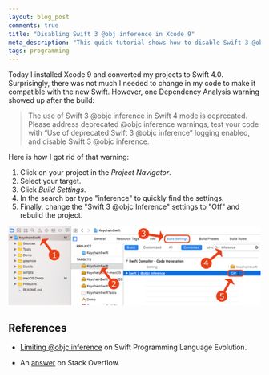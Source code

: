 ```yaml
---
layout: blog_post
comments: true
title: "Disabling Swift 3 @obj inference in Xcode 9"
meta_description: "This quick tutorial shows how to disable Swift 3 @obj inference in Xcode 9 and prevent build warnings from showing up."
tags: programming
---
```


Today I installed Xcode 9 and converted my projects to Swift 4.0. Surprisingly, there was not much I needed to change in my code to make it compatible with the new Swift. However, one Dependency Analysis warning showed up after the build:

> The use of Swift 3 @objc inference in Swift 4 mode is deprecated. Please address deprecated @objc inference warnings, test your code with “Use of deprecated Swift 3 @objc inference” logging enabled, and disable Swift 3 @objc inference.

Here is how I got rid of that warning:

1. Click on your project in the *Project Navigator*.
1. Select your target.
1. Click *Build Settings*.
1. In the search bar type "inference" to quickly find the settings.
1. Finally, change the "Swift 3 @objc Inference" settings to "Off" and rebuild the project.

<img src='/image/blog/2017-06-06-disabling-swift3-objc-inference-in-xcode9/disable-swift-3-objc-inference-xcode9.png' alt='Disabling Swift 3 @objc inrefence in Xcode 9' class='isMax100PercentWide hasBorderShade90'>

## References

* [Limiting @objc inference](https://github.com/apple/swift-evolution/blob/master/proposals/0160-objc-inference.md) on Swift Programming Language Evolution.

* An [answer](https://stackoverflow.com/a/44380886/297131) on Stack Overflow.

